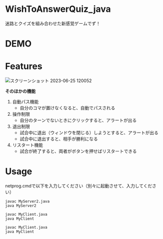 # WishToAnswerQuiz_java
迷路とクイズを組み合わせた新感覚ゲームでず！
# DEMO


# Features
![スクリーンショット 2023-06-25 120052](https://github.com/Taiki-sub/Othello_java/assets/136961174/dfcf2994-0251-4ae1-8727-7b30736437b1)

**そのほかの機能**
1. 自動パス機能
   - 自分のコマが置けなくなると、自動でパスされる
2. 操作制限
   - 自分のターンでないときにクリックすると、アラートが出る
3. 退出制限
   - 試合中に退出（ウィンドウを閉じる）しようとすると、アラートが出る
   - 試合中に退出すると、相手が勝利になる
4. リスタート機能
   - 試合が終了すると、両者がボタンを押せばリスタートできる
     
# Usage
netprog.cmdで以下を入力してください（別々に起動させて、入力してください）
```
javac MyServer2.java
java MyServer2
```
```
javac MyClient.java
java MyClient
```
```
javac MyClient.java
java MyClient
```
